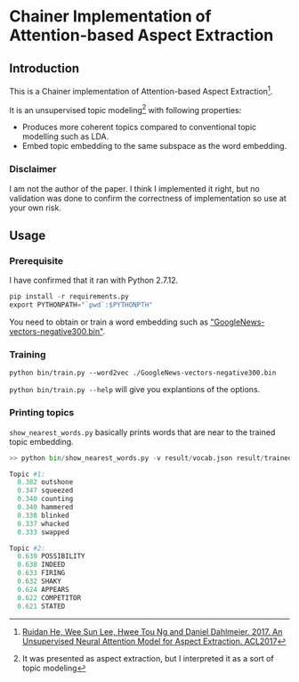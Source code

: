 
# Chainer Implementation of Attention-based Aspect Extraction

## Introduction

This is a Chainer implementation of Attention-based Aspect Extraction[^1].

[^1]: [Ruidan He, Wee Sun Lee, Hwee Tou Ng and Daniel Dahlmeier. 2017. An Unsupervised Neural Attention Model for Aspect Extraction. ACL2017](http://aclweb.org/anthology/P/P17/P17-1036.pdf)

It is an unsupervised topic modeling[^2] with following properties:

[^2]: It was presented as aspect extraction, but I interpreted it as a sort of topic modeling

* Produces more coherent topics compared to conventional topic modelling such as LDA.
* Embed topic embedding to the same subspace as the word embedding.

### Disclaimer

I am not the author of the paper.
I think I implemented it right, but no validation was done to confirm the correctness of implementation so use at your own risk.

## Usage

### Prerequisite

I have confirmed that it ran with Python 2.7.12.

```python
pip install -r requirements.py
export PYTHONPATH="`pwd`:$PYTHONPTH"
```

You need to obtain or train a word embedding such as ["GoogleNews-vectors-negative300.bin"](https://code.google.com/archive/p/word2vec/).

### Training

```
python bin/train.py --word2vec ./GoogleNews-vectors-negative300.bin
```

`python bin/train.py --help` will give you explantions of the options.

### Printing topics

`show_nearest_words.py` basically prints words that are near to the trained topic embedding.

```python
>> python bin/show_nearest_words.py -v result/vocab.json result/trained_model

Topic #1:
  0.382 outshone
  0.347 squeezed
  0.340 counting
  0.340 hammered
  0.338 blinked
  0.337 whacked
  0.333 swapped

Topic #2:
  0.639 POSSIBILITY
  0.638 INDEED
  0.633 FIRING
  0.632 SHAKY
  0.624 APPEARS
  0.622 COMPETITOR
  0.621 STATED
```
